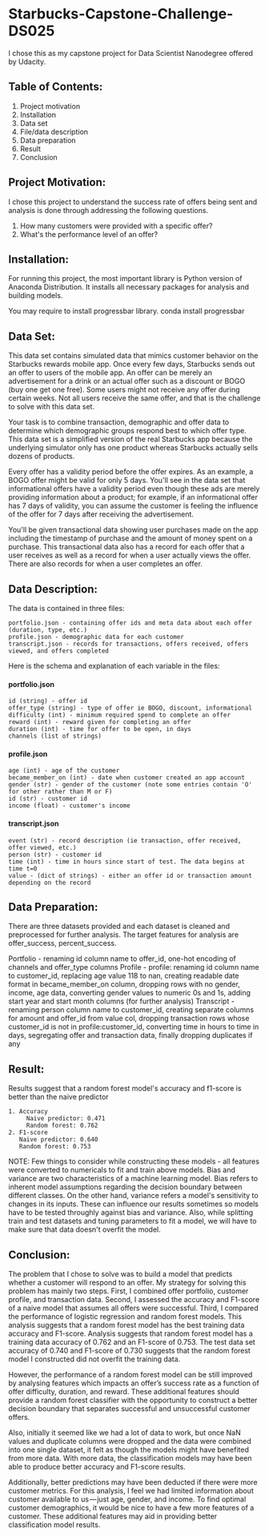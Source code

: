 # Starbucks-Capstone-Challenge-DS025

I chose this as my capstone project for Data Scientist Nanodegree offered by Udacity.

## Table of Contents:
1. Project motivation
2. Installation 
3. Data set
4. File/data description
5. Data preparation
6. Result
7. Conclusion

## Project Motivation:

I chose this project to understand the success rate of offers being sent and analysis is done through addressing the following questions.

1. How many customers were provided with a specific offer?
2. What's the performance level of an offer?

## Installation:

For running this project, the most important library is Python version of Anaconda Distribution. It installs all necessary packages for analysis and building models.

You may require to install progressbar library.
    conda install progressbar
    
## Data Set:

This data set contains simulated data that mimics customer behavior on the Starbucks rewards mobile app. Once every few days, Starbucks sends out an offer to users of the mobile app. An offer can be merely an advertisement for a drink or an actual offer such as a discount or BOGO (buy one get one free). Some users might not receive any offer during certain weeks.
Not all users receive the same offer, and that is the challenge to solve with this data set.

Your task is to combine transaction, demographic and offer data to determine which demographic groups respond best to which offer type. This data set is a simplified version of the real Starbucks app because the underlying simulator only has one product whereas Starbucks actually sells dozens of products.

Every offer has a validity period before the offer expires. As an example, a BOGO offer might be valid for only 5 days. You'll see in the data set that informational offers have a validity period even though these ads are merely providing information about a product; for example, if an informational offer has 7 days of validity, you can assume the customer is feeling the influence of the offer for 7 days after receiving the advertisement.

You'll be given transactional data showing user purchases made on the app including the timestamp of purchase and the amount of money spent on a purchase. This transactional data also has a record for each offer that a user receives as well as a record for when a user actually views the offer. There are also records for when a user completes an offer.

## Data Description:

The data is contained in three files:

    portfolio.json - containing offer ids and meta data about each offer (duration, type, etc.)
    profile.json - demographic data for each customer
    transcript.json - records for transactions, offers received, offers viewed, and offers completed
   
Here is the schema and explanation of each variable in the files:

#### portfolio.json

    id (string) - offer id
    offer_type (string) - type of offer ie BOGO, discount, informational
    difficulty (int) - minimum required spend to complete an offer
    reward (int) - reward given for completing an offer
    duration (int) - time for offer to be open, in days
    channels (list of strings)
    
#### profile.json

    age (int) - age of the customer
    became_member_on (int) - date when customer created an app account
    gender (str) - gender of the customer (note some entries contain 'O' for other rather than M or F)
    id (str) - customer id
    income (float) - customer's income
    
#### transcript.json

    event (str) - record description (ie transaction, offer received, offer viewed, etc.)
    person (str) - customer id
    time (int) - time in hours since start of test. The data begins at time t=0
    value - (dict of strings) - either an offer id or transaction amount depending on the record

## Data Preparation:

There are three datasets provided and each dataset is cleaned and preprocessed for further analysis. The target features for analysis are offer_success, percent_success.

   Portfolio - renaming id column name to offer_id, one-hot encoding of channels and offer_type columns
   Profile - profile: renaming id column name to customer_id, replacing age value 118 to nan, creating readable date format in became_member_on column, dropping rows with no gender, income, age data, converting gender values to numeric 0s and 1s, adding start year and start month columns (for further analysis)
   Transcript - renaming person column name to customer_id, creating separate columns for amount and offer_id from value col, dropping transaction rows whose customer_id is not in profile:customer_id, converting time in hours to time in days, segregating offer and transaction data, finally dropping duplicates if any
   
 ## Result:
 
 Results suggest that a random forest model's accuracy and f1-score is better than the naive predictor
 
    1. Accuracy
         Naive predictor: 0.471
         Random forest: 0.762
    2. F1-score
       Naive predictor: 0.640
       Random forest: 0.753
       
NOTE: Few things to consider while constructing these models - all features were converted to numericals to fit and train above models. Bias and variance are two characteristics of a machine learning model. Bias refers to inherent model assumptions regarding the decision boundary between different classes. On the other hand, variance refers a model's sensitivity to changes in its inputs. These can influence our results sometimes so models have to be tested throughly against bias and variance. Also, while splitting train and test datasets and tuning parameters to fit a model, we will have to make sure that data doesn't overfit the model.     
       
 ## Conclusion:
 
The problem that I chose to solve was to build a model that predicts whether a customer will respond to an offer. My strategy for solving this problem has mainly two steps. First, I combined offer portfolio, customer profile, and transaction data. Second, I assessed the accuracy and F1-score of a naive model that assumes all offers were successful. Third, I compared the performance of logistic regression and random forest models. This analysis suggests that a random forest model has the best training data accuracy and F1-score. Analysis suggests that random forest model has a training data accuracy of 0.762 and an F1-score of 0.753. The test data set accuracy of 0.740 and F1-score of 0.730 suggests that the random forest model I constructed did not overfit the training data.

However, the performance of a random forest model can be still improved by analysing features which impacts an offer’s success rate as a function of offer difficulty, duration, and reward. These additional features should provide a random forest classifier with the opportunity to construct a better decision boundary that separates successful and unsuccessful customer offers.

Also, initially it seemed like we had a lot of data to work, but once NaN values and duplicate columns were dropped and the data were combined into one single dataset, it felt as though the models might have benefited from more data. With more data, the classification models may have been able to produce better accuracy and F1-score results.

Additionally, better predictions may have been deducted if there were more customer metrics. For this analysis, I feel we had limited information about customer available to us — just age, gender, and income. To find optimal customer demographics, it would be nice to have a few more features of a customer. These additional features may aid in providing better classification model results.
